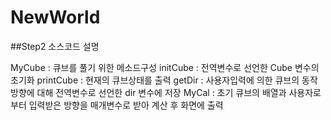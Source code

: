 # NewWorld

##Step2 소스코드 설명

MyCube : 큐브를 풀기 위한 메소드구성
initCube : 전역변수로 선언한 Cube 변수의 초기화
printCube : 현재의 큐브상태를 출력
getDir : 사용자입력에 의한 큐브의 동작방향에 대해 전역변수로 선언한 dir 변수에 저장
MyCal : 초기 큐브의 배열과 사용자로부터 입력받은 방향을 매개변수로 받아 계산 후 화면에 출력
